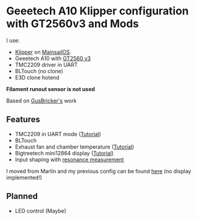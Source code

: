 # Geeetech A10 Klipper configuration with GT2560v3 and Mods

I use:
- [Klipper](https://www.klipper3d.org/) on [MainsailOS](https://docs.mainsail.xyz/setup/mainsail-os).
- Geeetech A10 with [GT2560 v3](https://github.com/Geeetech3D/Diagram/blob/master/GT2560_V3.0_SCH.pdf)
- TMC2209 driver in UART
- BLTouch (no clone)
- E3D clone hotend

**Filament runout sensor is not used**

Based on [GusBricker's](https://github.com/GusBricker/GeeetechA10_Klipper) work

## Features

- TMC2209 in UART mode ([Tutorial](https://github.com/Jonas2903/Geeetech-A10-TMC2209-UART))
- BLTouch
- Exhaust fan and chamber temperature ([Tutorial](https://github.com/Jonas2903/Geeetech-A10-Exhaust-Fan))
- Bigtreetech mini12864 display ([Tutorial](https://github.com/Jonas2903/Geeetech-A10-Display-Mini12864))
- Input shaping with [resonance measurement](https://www.klipper3d.org/Measuring_Resonances.html)

I moved from Marlin and my previous config can be found [here](https://github.com/Jonas2903/Marlin-Geeetech-A10-TMC2209-UART-BLTouch) (no display implemented!)

## Planned

- LED control (Maybe)
